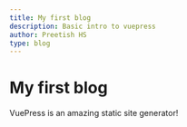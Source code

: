 ```yaml
---
title: My first blog
description: Basic intro to vuepress
author: Preetish HS
type: blog
---
```


# My first blog
VuePress is an amazing static site generator! 